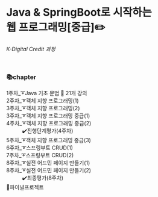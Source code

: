 # Java & SpringBoot로 시작하는 <br>웹 프로그래밍[중급]:pencil2: 
_K-Digital Credit 과정_

<br>


### :books:chapter  
1주차_:curly_loop:Java 기초 문법 :loudspeaker: 21개 강의  
2주차_:curly_loop:객체 지향 프로그래밍(1)   
3주차_:curly_loop:객체 지향 프로그래밍(2)   
3주차_:curly_loop:객체 지향 프로그래밍 중급(1)   
4주차_:curly_loop:객체 지향 프로그래밍 중급(2)   
　　　:heavy_check_mark:진행단계평가(4주차)  
5주차_:curly_loop:객체 지향 프로그래밍 중급(3)   
6주차_:curly_loop:스프링부트 CRUD(1)   
7주차_:curly_loop:스프링부트 CRUD(2)   
8주차_:curly_loop:실전 어드민 페이지 만들기(1)   
8주차_:curly_loop:실전 어드민 페이지 만들기(2)   
　　　:heavy_check_mark:최종평가(8주차)  
:triangular_flag_on_post:파이널프로젝트  
<br>
